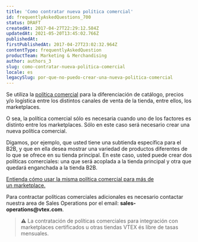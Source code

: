 ```yaml
---
title: 'Como contratar nueva política comercial'
id: frequentlyAskedQuestions_700
status: DRAFT
createdAt: 2017-04-27T22:29:12.584Z
updatedAt: 2021-05-20T13:45:02.766Z
publishedAt: 
firstPublishedAt: 2017-04-27T23:02:32.964Z
contentType: frequentlyAskedQuestion
productTeam: Marketing & Merchandising
author: authors_3
slug: como-contratar-nueva-politica-comercial
locale: es
legacySlug: por-que-no-puedo-crear-una-nueva-politica-comercial
---
```


Se utiliza la [política comercial](/es/tutorial/politica-comercial-para-marketplace/) para la diferenciación de catálogo, precios y/o logística entre los distintos canales de venta de la tienda, entre ellos, los marketplaces.

O sea, la política comercial sólo es necesaria cuando uno de los factores es distinto entre los marketplaces. Sólo en este caso será necesario crear una nueva política comercial.

Digamos, por ejemplo, que usted tiene una subtienda específica para el B2B, y que en ella desea mostrar una variedad de productos diferentes de lo que se ofrece en su tienda principal. En este caso, usted puede crear dos políticas comerciales: una que será acoplada a la tienda principal y otra que quedará enganchada a la tienda B2B.

[Entienda cómo usar la misma política comercial para más de un marketplace.](/es/tutorial/politica-comercial-para-marketplace/)

Para contractar políticas comerciales adicionales es necesario contactar nuestra area de Sales Operations por el email: __sales-operations@vtex.com__.

>⚠️ La contratación de políticas comerciales para integración con marketplaces certificados u otras tiendas VTEX és libre de tasas mensuales.
